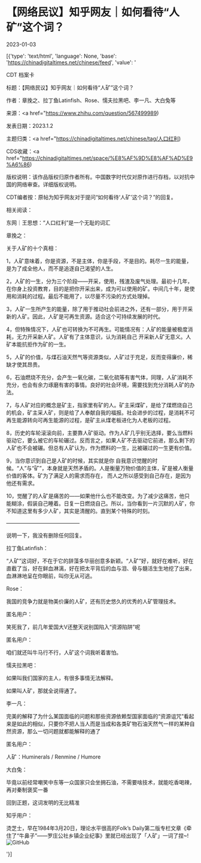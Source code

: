 # 【网络民议】知乎网友｜如何看待“人矿”这个词？

2023-01-03

[{'type': 'text/html', 'language': None, 'base': 'https://chinadigitaltimes.net/chinese/feed', 'value': '

CDT 档案卡

标题：【网络民议】知乎网友｜如何看待“人矿”这个词？

作者：章挽之、拉丁鱼Latinfish、Rose、懦夫拉黑吧、李一凡、大白兔等

来源：<a href="https://www.zhihu.com/question/567499989)

发表日期：2023.1.2

主题归类：<a href="https://chinadigitaltimes.net/chinese/tag/人口红利)

CDS收藏：<a href="https://chinadigitaltimes.net/space/%E8%AF%9D%E8%AF%AD%E9%A6%86)

版权说明：该作品版权归原作者所有。中国数字时代仅对原作进行存档，以对抗中国的网络审查。详细版权说明。





CDT编者按：原帖为知乎网友对于提问“如何看待‘人矿’这个词？”的回复。

相关阅读：



东网｜王思想：“人口红利”是一个无耻的词汇



章挽之：



关于人矿的十个真相：

1，人矿意味着，你是资源，不是主体，你是手段，不是目的。耗尽一生的能量，是为了成全他人，而不是追逐自己渴望的人生。

2，人矿的一生，分为三个阶段——开采，使用，残渣及废气处理。最初十几年，在你身上投资教育，目的是把你开采出来，成为可以使用的矿。中间几十年，是使用和消耗的过程。最后不能用了，以尽量不污染的方式处理掉。

3，人矿一生所产生的能量，除了用于推动社会前进之外，还有一部分，用于开采新的人矿。因此，人矿是可再生资源。适合这个可持续发展的时代。

4，但特殊情况下，人矿也可转换为不可再生。可能情况有：人矿的能量被极度消耗，无力开采新人矿。人矿有了主体意识，认为消耗自己 开采新人矿无意义。人矿本能抗拒作为矿的一生。

5，人矿的价值，与煤石油天然气等资源类似，人矿过于充足，反而变得廉价，稀缺才使其昂贵。

6，石油燃烧不充分，会产生一氧化碳，二氧化硫等有害气体，同理，人矿消耗不充分，也会有余力琢磨有害的事情。良好的社会环境，需要找到充分消耗人矿的办法。

7，与人矿对应的概念是矿主，指家里有矿的人。矿主采煤矿，是给了煤燃烧自己的机会，矿主采人矿，则是给了人奉献自我的福报。社会进步的过程，是消耗不可再生能源转向可再生能源的过程，是矿主从煤老板进化为人老板的过程。

8，历史的车轮滚滚向前，主要靠人矿驱动。作为人矿几乎别无选择，要么当燃料驱动它，要么被它的车轮碾过。反而言之，如果人矿不去驱动它前进，那么剩下的人矿也不会被碾。但总有人矿认为，作为燃料的一生，比被碾过的一生更有价值。

9，当你意识到自己是人矿的时候，其实就是你 自我意识觉醒的时候。“人”与“矿”，本身就是天然矛盾的。人是衡量万物价值的主体，矿是被人衡量价值的客体。矿为了满足人的需求而存在， 而人之所以感受到自己存在，是因为他还有需求。

10，觉醒了的人矿是痛苦的——如果他什么也不能改变。为了减少这痛苦，他只能糊涂，假装自己睡着。日复一日燃烧自己。所以，当你看到一片沉默的人矿，你不知道这里有多少人矿，其实是清醒的。直到某个特殊的时刻。

——————————————

说明一下，我没有删除任何回复。



拉丁鱼Latinfish：



“人矿”这词好，不在于它的辞藻多华丽创意多新颖。“人矿”好，就好在难听，好在直截了当，好在鲜血淋漓，好在把太平背后的血与泪、骨与髓活生生地挖了出来，血淋淋地呈在你眼前，叫你无从可逃。



Rose：



我国的竞争力就是物美价廉的人矿，还有历史悠久的优秀的人矿管理技术。



匿名用户：



笑死我了，前几年爱国大V还整天说别国陷入“资源陷阱”呢



匿名用户：



咱们就还叫牛马行不行，人矿这个词我听着害怕。



懦夫拉黑吧：



如果叫我们国家的主人，有很多事情无法解释。

如果叫人矿，那就全说得通了。



李一凡：



完美的解释了为什么某国面临的问题和那些资源依赖型国家面临的“资源诅咒”看起来是如此的相似，只要你不把人当人而是当成和各类矿物石油天然气一样的某种自然资源，那么一切问题就都能解释的通了



匿名用户：



人矿：Huminerals / Renmine / Humore



大白兔：



毕竟以前经常嘲笑中东等一众国家只会坐拥石油，不需要啥技术，就能吃香喝辣，再对秦制褒奖一番

回到正题，这词发明的无比精准



知乎用户：



烫芝士，早在1984年3月20日，理论水平很高的Folk&#8217;s Daily第二版专栏文章《牵住了“牛鼻子”——罗庄公社乡镇企业纪事》里就已经出现了「人矿」一词了捏~!![GitHub](https://chinadigitaltimes.net/chinese/files/2023/01/post-691612-63b3c1a97011d.)

'}]